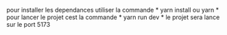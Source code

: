 pour installer les dependances utiliser la commande * yarn install ou yarn *
pour lancer le projet cest la commande * yarn run dev * 
le projet sera lance sur le port 5173
